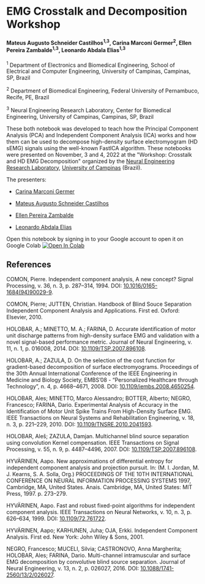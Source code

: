 # EMG Crosstalk and Decomposition Workshop

#### Mateus Augusto Schneider Castilhos<sup>1,3</sup>, Carina Marconi Germer<sup>2</sup>, Ellen Pereira Zambalde<sup>1,3</sup>, Leonardo Abdala Elias<sup>1,3</sup>

<sup>1</sup> Department of Electronics and Biomedical Engineering, School of Electrical and Computer Engineering, University of Campinas, Campinas, SP, Brazil

<sup>2</sup> Department of Biomedical Engineering, Federal University of Pernambuco, Recife, PE, Brazil

<sup>3</sup> Neural Engineering Research Laboratory, Center for Biomedical Engineering, University of Campinas, Campinas, SP, Brazil

These both notebook was developed to teach how the Principal Component Analysis (PCA) and Independent Component Analysis (ICA) works and how them can be used to decompose high-density surface electromyogram (HD sEMG) signals using the well-known FastICA algorithm. These notebooks were presented on November, 3 and 4, 2022 at the "Workshop: Crosstalk and HD EMG Decomposition" organized by the [Neural Engineering Research Laboratory](http://www.fee.unicamp.br/deb/leoelias/ner-lab?language=en), [University of Campinas](http://www.unicamp.br/unicamp/english) (Brazil).

The presenters:

- [Carina Marconi Germer](http://lattes.cnpq.br/8205284377032041)

- [Mateus Augusto Schneider Castilhos](http://lattes.cnpq.br/0955125190662270)

- [Ellen Pereira Zambalde](http://lattes.cnpq.br/0063193464498205)

- [Leonardo Abdala Elias](http://lattes.cnpq.br/5429275286295501)

Open this notebook by signing in to your Google account to open it on Google Colab [![Open In Colab](https://colab.research.google.com/assets/colab-badge.svg)](https://colab.research.google.com/github/MateusASchneiderCastilhos/EMG_Crosstalk_Decomposition_Workshop/blob/main/EMG_Crosstalk_Decomposition_Workshop.ipynb)

## References

COMON, Pierre. Independent component analysis, A new concept? Signal Processing, v. 36, n. 3, p. 287–314, 1994. DOI: [10.1016/0165-1684(94)90029-9](https://doi.org/10.1016/0165-1684(94)90029-9).

COMON, Pierre; JUTTEN, Christian. Handbook of Blind Souce Separation Independent Component Analysis and Applications. First ed. Oxford: Elsevier, 2010.

HOLOBAR, A.; MINETTO, M. A.; FARINA, D. Accurate identification of motor unit discharge patterns from high-density surface EMG and validation with a novel signal-based performance metric. Journal of Neural Engineering, v. 11, n. 1, p. 016008, 2014. DOI: [10.1109/TSP.2007.896108](https://doi.org/10.1109/TSP.2007.896108).

HOLOBAR, A.; ZAZULA, D. On the selection of the cost function for gradient-based decomposition of surface electromyograms. Proceedings of the 30th Annual International Conference of the IEEE Engineering in Medicine and Biology Society, EMBS’08 - “Personalized Healthcare through Technology”, n. 4, p. 4668–4671, 2008. DOI: [10.1109/iembs.2008.4650254](https://doi.org/10.1109/iembs.2008.4650254).

HOLOBAR, Ales; MINETTO, Marco Alessandro; BOTTER, Alberto; NEGRO, Francesco; FARINA, Dario. Experimental Analysis of Accuracy in the Identification of Motor Unit Spike Trains From High-Density Surface EMG. IEEE Transactions on Neural Systems and Rehabilitation Engineering, v. 18, n. 3, p. 221–229, 2010. DOI: [10.1109/TNSRE.2010.2041593](https://doi.org/10.1109/TNSRE.2010.2041593).

HOLOBAR, Aleš; ZAZULA, Damjan. Multichannel blind source separation using convolution Kernel compensation. IEEE Transactions on Signal Processing, v. 55, n. 9, p. 4487–4496, 2007. DOI: [10.1109/TSP.2007.896108](https://doi.org/10.1109/TSP.2007.896108).

HYVÄRINEN, Aapo. New approximations of differential entropy for independent component analysis and projection pursuit. In:  (M. I. Jordan, M. J. Kearns, S. A. Solla, Org.) PROCEEDINGS OF THE 10TH INTERNATIONAL CONFERENCE ON NEURAL INFORMATION PROCESSING SYSTEMS 1997, Cambridge, MA, United States. Anais. Cambridge, MA, United States: MIT Press, 1997. p. 273–279.

HYVÄRINEN, Aapo. Fast and robust fixed-point algorithms for independent component analysis. IEEE Transactions on Neural Networks, v. 10, n. 3, p. 626–634, 1999. DOI: [10.1109/72.761722](https://doi.org/10.1109/72.761722).

HYVÄRINEN, Aapo; KARHUNEN, Juha; OJA, Erkki. Independent Component Analysis. First ed. New York: John Wiley & Sons, 2001. 

NEGRO, Francesco; MUCELI, Silvia; CASTRONOVO, Anna Margherita; HOLOBAR, Ales; FARINA, Dario. Multi-channel intramuscular and surface EMG decomposition by convolutive blind source separation. Journal of Neural Engineering, v. 13, n. 2, p. 026027, 2016. DOI: [10.1088/1741-2560/13/2/026027](https://doi.org/10.1088/1741-2560/13/2/026027).
